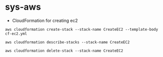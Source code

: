 # sys-aws

- CloudFormation for creating ec2

```
aws cloudformation create-stack --stack-name CreateEC2 --template-body cf-ec2.yml

aws cloudformation describe-stacks --stack-name CreateEC2

aws cloudformation delete-stack --stack-name CreateEC2         
```
